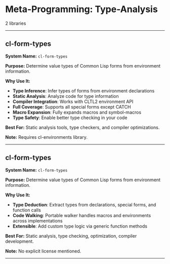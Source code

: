 # Meta-Programming: Type-Analysis

2 libraries

---

## cl-form-types

**System Name:** `cl-form-types`

**Purpose:** Determine value types of Common Lisp forms from environment information.

**Why Use It:**
- **Type Inference**: Infer types of forms from environment declarations
- **Static Analysis**: Analyze code for type information
- **Compiler Integration**: Works with CLTL2 environment API
- **Full Coverage**: Supports all special forms except CATCH
- **Macro Expansion**: Fully expands macros and symbol-macros
- **Type Safety**: Enable better type checking in your code

**Best For:** Static analysis tools, type checkers, and compiler optimizations.

**Note:** Requires cl-environments library.

---


## cl-form-types

**System Name:** `cl-form-types`

**Purpose:** Determine value types of Common Lisp forms from environment information.

**Why Use It:**
- **Type Deduction**: Extract types from declarations, special forms, and function calls
- **Code Walking**: Portable walker handles macros and environments across implementations
- **Extensible**: Add custom type logic via generic function methods

**Best For:** Static analysis, type checking, optimization, compiler development.

**Note:** No explicit license mentioned.

---



